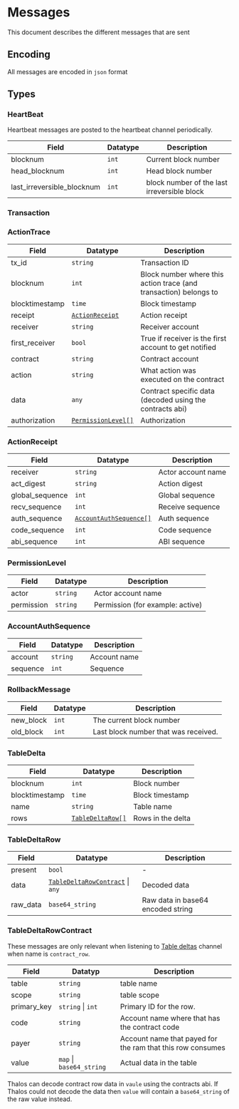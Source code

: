 # Messages

This document describes the different messages that are sent

## Encoding

All messages are encoded in `json` format

## Types

### HeartBeat

Heartbeat messages are posted to the heartbeat channel periodically.

| Field                      | Datatype | Description                                 |
| -------------------------- | -------- | ------------------------------------------- |
| blocknum                   | `int`    | Current block number                        |
| head_blocknum              | `int`    | Head block number                           |
| last_irreversible_blocknum | `int`    | block number of the last irreversible block |

### Transaction


### ActionTrace

| Field          | Datatype                                | Description                                                       |
| -------------- | --------------------------------------- | ----------------------------------------------------------------- |
| tx_id          | `string`                                | Transaction ID                                                    |
| blocknum       | `int`                                   | Block number where this action trace (and transaction) belongs to |
| blocktimestamp | `time`                                  | Block timestamp                                                   |
| receipt        | [`ActionReceipt`](#actionreceipt)       | Action receipt                                                    |
| receiver       | `string`                                | Receiver account                                                  |
| first_receiver | `bool`                                  | True if receiver is the first account to get notified             |
| contract       | `string`                                | Contract account                                                  |
| action         | `string`                                | What action was executed on the contract                          |
| data           | `any`                                   | Contract specific data (decoded using the contracts abi)          |
| authorization  | [`PermissionLevel[]`](#permissionlevel) | Authorization                                                     |

### ActionReceipt

| Field           | Datatype                                        | Description        |
| --------------- | ----------------------------------------------- | ------------------ |
| receiver        | `string`                                        | Actor account name |
| act_digest      | `string`                                        | Action digest      |
| global_sequence | `int`                                           | Global sequence    |
| recv_sequence   | `int`                                           | Receive sequence   |
| auth_sequence   | [`AccountAuthSequence[]`](#accountauthsequence) | Auth sequence      |
| code_sequence   | `int`                                           | Code sequence      |
| abi_sequence    | `int`                                           | ABI sequence       |

### PermissionLevel

| Field      | Datatype | Description                      |
| ---------- | -------- | -------------------------------- |
| actor      | `string` | Actor account name               |
| permission | `string` | Permission (for example: active) |

### AccountAuthSequence

| Field    | Datatype | Description  |
| -------- | -------- | ------------ |
| account  | `string` | Account name |
| sequence | `int`    | Sequence     |

### RollbackMessage

| Field     | Datatype | Description                          |
| --------- | -------- | ------------------------------------ |
| new_block | `int`    | The current block number             |
| old_block | `int`    | Last block number that was received. |

### TableDelta

| Field          | Datatype                            | Description       |
| -------------- | ----------------------------------- | ----------------- |
| blocknum       | `int`                               | Block number      |
| blocktimestamp | `time`                              | Block timestamp   |
| name           | `string`                            | Table name        |
| rows           | [`TableDeltaRow[]`](#tabledeltarow) | Rows in the delta |


### TableDeltaRow

| Field    | Datatype        | Description                              |
| -------- | ---------------------------------------------------------- | --------------------------------- |
| present  | `bool`                                                     | -                                 |
| data     | [`TableDeltaRowContract`](#tabledeltarowcontract) \| `any` | Decoded data                      |
| raw_data | `base64_string`                                            | Raw data in base64 encoded string |

### TableDeltaRowContract

These messages are only relevant when listening to [Table deltas](redis-channels#table-delta) channel when name is `contract_row`.



| Field       | Datatyp                  | Description                                                |
| ----------- | ------------------------ | ---------------------------------------------------------- |
| table       | `string`                 | table name                                                 |
| scope       | `string`                 | table scope                                                |
| primary_key | `string` \| `int`        | Primary ID for the row.                                    |
| code        | `string`                 | Account name where that has the contract code              |
| payer       | `string`                 | Account name that payed for the ram that this row consumes |
| value       | `map` \| `base64_string` | Actual data in the table                                   |


Thalos can decode contract row data in `vaule` using the contracts abi.
If Thalos could not decode the data then `value` will contain a `base64_string` of the raw value instead.
